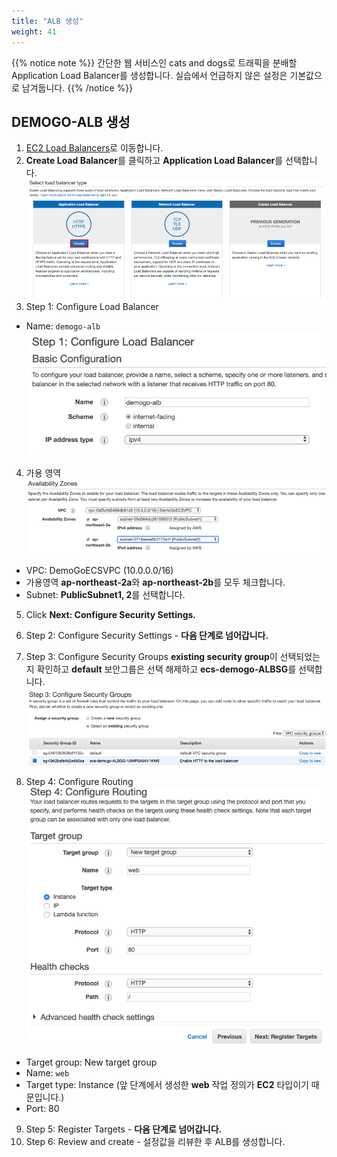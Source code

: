 ```yaml
---
title: "ALB 생성"
weight: 41
---
```

{{% notice note %}}
간단한 웹 서비스인 cats and dogs로 트래픽을 분배할 Application Load Balancer를 생성합니다. 실습에서 언급하지 않은 설정은 기본값으로 남겨둡니다.
{{% /notice %}}

## DEMOGO-ALB 생성
1. [EC2 Load Balancers](https://ap-northeast-2.console.aws.amazon.com/ec2/v2/home?region=ap-northeast-2#LoadBalancers:sort=loadBalancerName)로 이동합니다. 
2. **Create Load Balancer**를 클릭하고 **Application Load Balancer**를 선택합니다. 
![ALB](../../../../static/images/ecs/service/select_alb.png)
3. Step 1: Configure Load Balancer 
- Name: `demogo-alb`
![ConfigALB](../../../../static/images/ecs/service/demogo-elb.png)

4. 가용 영역
![AZs](../../../../static/images/ecs/service/alb-vpc-az.png)
- VPC: DemoGoECSVPC (10.0.0.0/16)
- 가용영역 **ap-northeast-2a**와 **ap-northeast-2b**를 모두 체크합니다. 
- Subnet: **PublicSubnet1, 2**를 선택합니다. 
5. Click **Next: Configure Security Settings.**
5. Step 2: Configure Security Settings - **다음 단계로 넘어갑니다.** 

6. Step 3: Configure Security Groups
**existing security group**이 선택되었는지 확인하고 **default** 보안그룹은 선택 해제하고 **ecs-demogo-ALBSG**를 선택합니다. 
![ALBSG](../../../../static/images/ecs/service/alb-security-group.png)
7. Step 4: Configure Routing 
![Routing](../../../../static/images/ecs/service/alb_configure_routing.png)
- Target group: New target group
- Name: `web`
- Target type: Instance (앞 단계에서 생성한 **web** 작업 정의가 **EC2** 타입이기 때문입니다.)
- Port: 80
9. Step 5: Register Targets - **다음 단계로 넘어갑니다.**  
2. Step 6: Review and create - 설정값을 리뷰한 후 ALB를 생성합니다.
